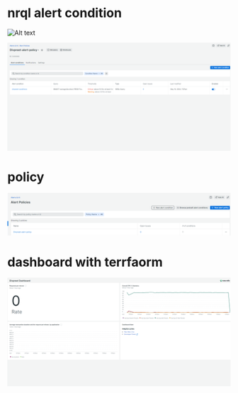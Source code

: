 # nrql alert condition
 
![Alt text](/Screenshots/divpreet_conditions.png?raw=true "alert condition")
 
 
![Alt text](/Screenshots/condition.png?raw=true "policy")
 
# policy
 
![Alt text](/\Screenshots/Policy.png?raw=true "policy")
 
# dashboard with terrfaorm
 
![Alt text](/Screenshots/Dashboard.png?raw=true "policy")
 
 
